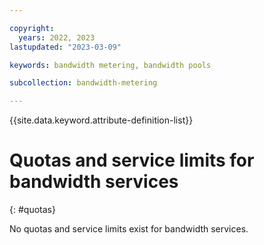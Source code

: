 ```yaml
---

copyright:
  years: 2022, 2023
lastupdated: "2023-03-09"

keywords: bandwidth metering, bandwidth pools

subcollection: bandwidth-metering

---
```


{{site.data.keyword.attribute-definition-list}}

# Quotas and service limits for bandwidth services
{: #quotas}

No quotas and service limits exist for bandwidth services. 
